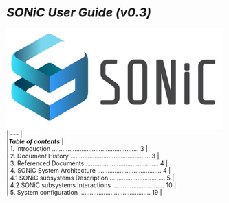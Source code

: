 # *SONiC User Guide (v0.3)*  
![SONiC_Logo](https://github.com/deviprasad80/hello-world/blob/e7d21d2b327edc7903b015171bdcc7a12f14ded8/SONIC_logo.png "SONiC_logo")  
| --- |  
|__*Table of contents*__  												   |  
| 1.    Introduction .................................................. 3  |  
| 2.    Document History .............................................. 3  |  
| 3.    Referenced Documents .......................................... 4  |  
| 4.	SONiC System Architecture ..................................... 4  |  
|   4.1   SONiC subsystems Description ................................ 5  |  
|   4.2   SONiC subsystems Interactions .............................. 10  |  
| 5.    System configuration ......................................... 19  |
